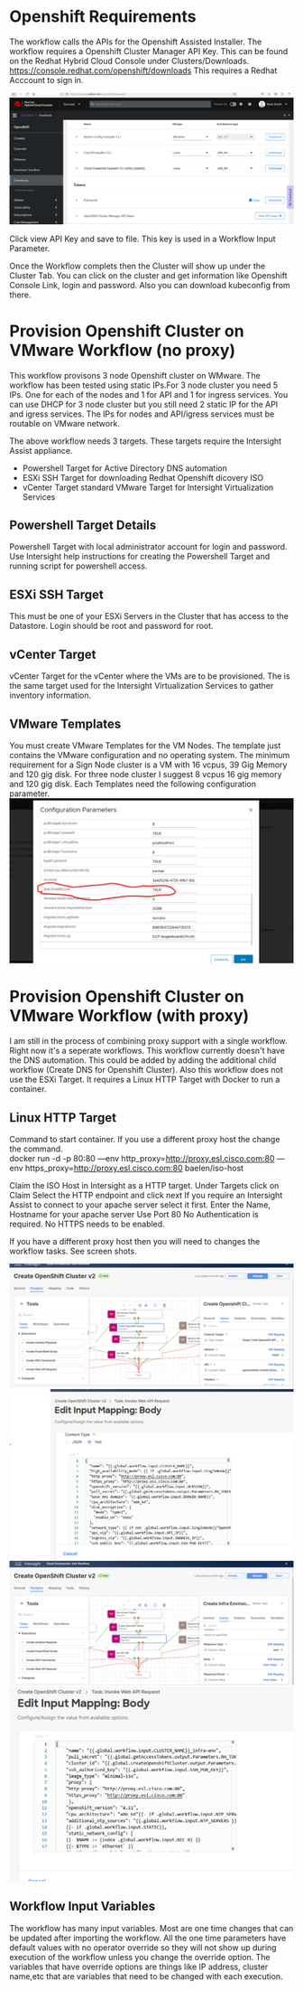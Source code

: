 # Openshift Requirements

The workflow calls the APIs for the Openshift Assisted Installer. The workflow requires a Openshift Cluster Manager API Key. This can be found on the Redhat Hybrid Cloud Console under Clusters/Downloads. https://console.redhat.com/openshift/downloads This requires a Redhat Acccount to sign in. 

![This is an image](images/RedhatConsoleDownloads.png)

Click view API Key and save to file. This key is used in a Workflow Input Parameter. 

Once the Workflow complets then the Cluster will show up under the Cluster Tab. You can click on the cluster and get information like Openshift Console Link, login and password. Also you can download kubeconfig from there. 


# Provision Openshift Cluster on VMware Workflow (no proxy)

This workflow provisons 3 node Openshift cluster on WMware. The workflow has been tested using static IPs.For 3 node cluster you need 5 IPs. One for each of the nodes and 1 for API and 1 for ingress services. You can use DHCP for 3 node cluster but you still need 2 static IP for the API and igress services. The IPs for nodes and API/igress services must be routable on VMware network.    

The above workflow needs 3 targets. These targets require the Intersight Assist appliance.
 - Powershell Target for Active Directory DNS automation
 - ESXi SSH Target for downloading Redhat Openshift dicovery ISO
 - vCenter Target standard VMware Target for Intersight Virtualization Services  


## Powershell Target Details

Powershell Target with local administrator account for login and password. Use Intersight help instructions for creating the Powershell Target and running script for powershell access.


## ESXi SSH Target
This must be one of your ESXi Servers in the Cluster that has access to the Datastore. Login should be root and password for root.

## vCenter Target
vCenter Target for the vCenter where the VMs are to be provisioned. The is the same target used for the Intersight Virtualization Services to gather inventory information. 


## VMware Templates

You must create VMware Templates for the VM Nodes. The template just contains the VMware configuration and no operating system. The minimum requirement for a Sign Node cluster is a VM with 16 vcpus, 39 Gig Memory and 120 gig disk. For three node cluster I suggest 8 vcpus 16 gig memory and 120 gig disk. Each Templates need the following configuration parameter. 
![This is an image](images/OCP-VMTemplateparam.png)

# Provision Openshift Cluster on VMware Workflow (with proxy)
I am still in the process of combining proxy support with a single workflow. Right now it's a seperate workflows. This workflow currently doesn't have the DNS automation. This could be added by adding the additional child workflow (Create DNS for Openshift Cluster). Also this workflow does not use the ESXi Target. It requires a Linux HTTP Target with Docker to run a container. 

## Linux HTTP Target

Command to start container. If you use a different proxy host the change the command.  
docker run -d -p 80:80 —env http_proxy=http://proxy.esl.cisco.com:80 —env https_proxy=http://proxy.esl.cisco.com:80  baelen/iso-host

Claim the ISO Host in Intersight as a HTTP target.
Under Targets click on Claim
Select the HTTP endpoint and click next
If you require an Intersight Assist to connect to your apache server select it first.
Enter the Name, Hostname for your apache server
Use Port 80
No Authentication is required.
No HTTPS needs to be enabled.
    
If you have a different proxy host then you will need to changes the workflow tasks. See screen shots. 

![This is an image](images/CreateClusterTaskInputBody.png)
![This is an image](images/CreateClusterProxySettings.png)
![This is an image](images/CreateInfraEnviromentBody.png)
![This is an image](images/CreateInfraEnvironmentProxy.png)

## Workflow Input Variables

The workflow has many input variables. Most are one time changes that can be updated after importing the workflow. All the one time parameters have default values with no operator override so they will not show up during execution of the workflow unless you change the override option. The variables that have override options are things like IP address, cluster name,etc that are variables that need to be changed with each execution. 
